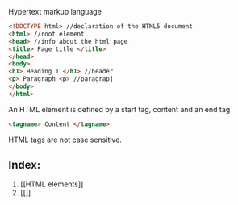 Hypertext markup language

```html
<!DOCTYPE html> //declaration of the HTML5 document
<html> //root element
<head> //info about the html page
<title> Page title </title> 
</head>
<body>
<h1> Heading 1 </h1> //header
<p> Paragraph <p> //paragrapj
</body>
</html>
```


An HTML element is defined by a start tag, content and an end tag
```html
<tagname> Content </tagname>
```

HTML tags are not case sensitive.
## Index:

1. [[HTML elements]]
2. [[]]

